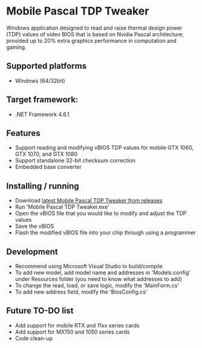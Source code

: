 # Mobile Pascal TDP Tweaker 

Windows application designed to read and raise thermal design power (TDP) values of video BIOS that is based on Nvidia Pascal architecture; provided up to 20% extra graphics performance in computation and gaming.

## Supported platforms
- Windows (64/32bit)

## Target framework:
- .NET Framework 4.6.1

## Features
- Support reading and modifying vBIOS TDP values for mobile GTX 1060, GTX 1070, and GTX 1080
- Support standalone 32-bit checksum correction
- Embedded base converter

## Installing / running
- Download [latest Mobile Pascal TDP Tweaker from releases](https://github.com/LaneLyng/MobilePascalTDPTweaker/releases)
- Run 'Mobile Pascal TDP Tweaker.exe'
- Open the vBIOS file that you would like to modify and adjust the TDP values
- Save the vBIOS
- Flash the modified vBIOS file into your chip through using a programmer

## Development
- Recommend using Microsoft Visual Studio to build/compile
- To add new model, add model name and addresses in 'Models.config' under Resources folder (you need to know what addresses to add)
- To change the read, load, or save logic, modify the 'MainForm.cs'
- To add new address field, modify the 'BiosConfig.cs'

## Future TO-DO list
- Add support for mobile RTX and 11xx series cards
- Add support for MX150 and 1050 series cards
- Code clean-up
